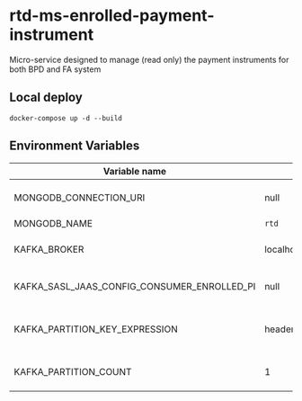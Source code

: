 # rtd-ms-enrolled-payment-instrument

Micro-service designed to manage (read only) the payment instruments for both BPD and FA system


## Local deploy
```
docker-compose up -d --build
```

## Environment Variables
| Variable name                               | Default              | Accepted        | Description                                       |
|---------------------------------------------|----------------------|-----------------|---------------------------------------------------|
| MONGODB_CONNECTION_URI                      | null                 | `mongodb://...` | Connection string to mongodb                      |
| MONGODB_NAME                                | `rtd`                | string          | The db name                                       |
| KAFKA_BROKER                                | localhost:29095      | `hostname:port` | The kafka broker host + port                      |
| KAFKA_SASL_JAAS_CONFIG_CONSUMER_ENROLLED_PI | null                 |                 | Configuration for JAAS authentication             |
| KAFKA_PARTITION_KEY_EXPRESSION              | headers.partitionKey |                 | A spring SpEL expression to extract partition key |
| KAFKA_PARTITION_COUNT                       | 1                    |                 | Number of kafka partitions                        |